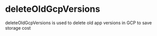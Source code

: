 # deleteOldGcpVersions
deleteOldGcpVersions is used to delete old app versions in GCP to save storage cost
